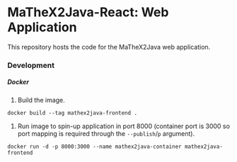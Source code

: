# MaTheX2Java-React: Web Application

This repository hosts the code for the MaTheX2Java web application.

### Development

##### Docker

1. Build the image.

```
docker build --tag mathex2java-frontend .
```

1. Run image to spin-up application in port 8000 (container port is 3000 so port mapping is required through the `--publish`/`p` argument).

```
docker run -d -p 8000:3000 --name mathex2java-container mathex2java-frontend
```
